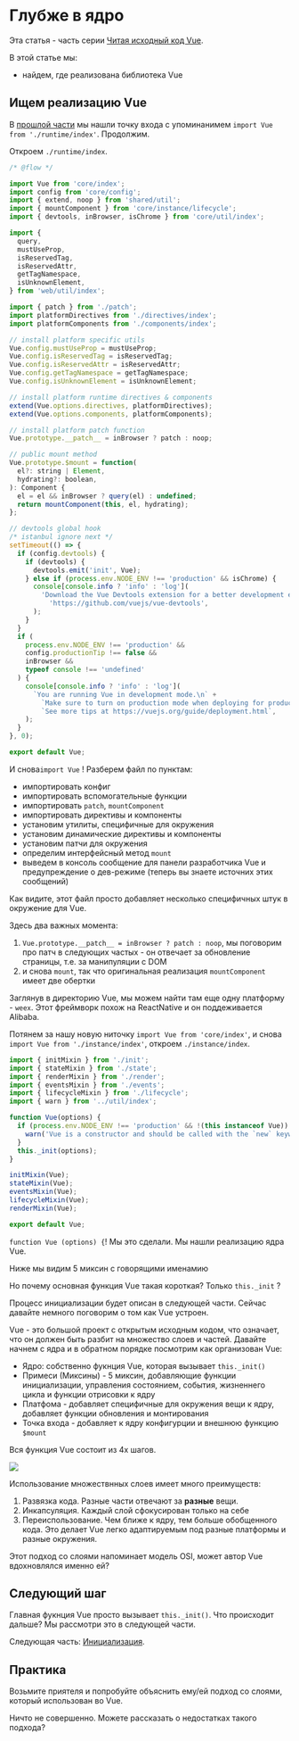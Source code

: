 # Глубже в ядро

Эта статья - часть серии [Читая исходный код Vue](https://github.com/vvscode/tr--read-vue-source-code).

В этой статье мы:

- найдем, где реализована библиотека Vue

## Ищем реализацию Vue

В [прошлой части](https://github.com/vvscode/tr--read-vue-source-code/blob/master/01-find-the-entry.md) мы нашли точку входа с упоминанимем `import Vue from './runtime/index'`. Продолжим.

Откроем `./runtime/index`.

```javascript
/* @flow */

import Vue from 'core/index';
import config from 'core/config';
import { extend, noop } from 'shared/util';
import { mountComponent } from 'core/instance/lifecycle';
import { devtools, inBrowser, isChrome } from 'core/util/index';

import {
  query,
  mustUseProp,
  isReservedTag,
  isReservedAttr,
  getTagNamespace,
  isUnknownElement,
} from 'web/util/index';

import { patch } from './patch';
import platformDirectives from './directives/index';
import platformComponents from './components/index';

// install platform specific utils
Vue.config.mustUseProp = mustUseProp;
Vue.config.isReservedTag = isReservedTag;
Vue.config.isReservedAttr = isReservedAttr;
Vue.config.getTagNamespace = getTagNamespace;
Vue.config.isUnknownElement = isUnknownElement;

// install platform runtime directives & components
extend(Vue.options.directives, platformDirectives);
extend(Vue.options.components, platformComponents);

// install platform patch function
Vue.prototype.__patch__ = inBrowser ? patch : noop;

// public mount method
Vue.prototype.$mount = function(
  el?: string | Element,
  hydrating?: boolean,
): Component {
  el = el && inBrowser ? query(el) : undefined;
  return mountComponent(this, el, hydrating);
};

// devtools global hook
/* istanbul ignore next */
setTimeout(() => {
  if (config.devtools) {
    if (devtools) {
      devtools.emit('init', Vue);
    } else if (process.env.NODE_ENV !== 'production' && isChrome) {
      console[console.info ? 'info' : 'log'](
        'Download the Vue Devtools extension for a better development experience:\n' +
          'https://github.com/vuejs/vue-devtools',
      );
    }
  }
  if (
    process.env.NODE_ENV !== 'production' &&
    config.productionTip !== false &&
    inBrowser &&
    typeof console !== 'undefined'
  ) {
    console[console.info ? 'info' : 'log'](
      `You are running Vue in development mode.\n` +
        `Make sure to turn on production mode when deploying for production.\n` +
        `See more tips at https://vuejs.org/guide/deployment.html`,
    );
  }
}, 0);

export default Vue;
```

И снова`import Vue` ! Разберем файл по пунктам:

- импортировать конфиг
- импортировать вспомогательные функции
- импортировать `patch`, `mountComponent`
- импортировать директивы и компоненты
- установим утилиты, специфичные для окружения
- установим динамические директивы и компоненты
- установим патчи для окружения
- определим интерфейсный метод `mount`
- выведем в консоль сообщение для панели разработчика Vue и предупреждение о дев-режиме (теперь вы знаете источних этих сообщений)

Как видите, этот файл просто добавляет несколько специфичных штук в окружение для Vue.

Здесь два важных момента:

1. `Vue.prototype.__patch__ = inBrowser ? patch : noop`, мы поговорим про патч в следующих частых - он отвечает за обновление страницы, т.е. за манипуляции с DOM
1. и снова `mount`, так что оригинальная реализация `mountComponent` имеет две обертки

Заглянув в директорию Vue, мы можем найти там еще одну платформу - `weex`. Этот фреймворк похож на ReactNative и он поддеживается Alibaba.

Потянем за нашу новую ниточку `import Vue from 'core/index'`, и снова `import Vue from './instance/index'`, откроем `./instance/index`.

```javascript
import { initMixin } from './init';
import { stateMixin } from './state';
import { renderMixin } from './render';
import { eventsMixin } from './events';
import { lifecycleMixin } from './lifecycle';
import { warn } from '../util/index';

function Vue(options) {
  if (process.env.NODE_ENV !== 'production' && !(this instanceof Vue)) {
    warn('Vue is a constructor and should be called with the `new` keyword');
  }
  this._init(options);
}

initMixin(Vue);
stateMixin(Vue);
eventsMixin(Vue);
lifecycleMixin(Vue);
renderMixin(Vue);

export default Vue;
```

`function Vue (options) {`! Мы это сделали. Мы нашли реализацию ядра Vue.

Ниже мы видим 5 миксин с говорящими именамию

Но почему основная функция Vue такая короткая? Только `this._init` ?

Процесс инициализации будет описан в следующей части. Сейчас давайте немного поговорим о том как Vue устроен.

Vue - это большой проект с открытым исходным кодом, что означает, что он должен быть разбит на множество слоев и частей. Давайте начнем с ядра и в обратном порядке посмотрим как организован Vue:

- Ядро: собственно фукнция Vue, которая вызывает `this._init()`
- Примеси (Миксины) - 5 миксин, добавляющие функции инициализации, управления состоянием, события, жизненнего цикла и функции отрисовки к ядру
- Платфома - добавляет специфичные для окружения вещи к ядру, добавляет функции обновления и монтирования
- Точка входа - добавляет к ядру конфигурции и внешнюю функцию `$mount`

Вся функция Vue состоит из 4х шагов.

![](http://i.imgur.com/cpz3Izw.jpg)

Использование множествнных слоев имеет много преимуществ:

1. Развязка кода. Разные части отвечают за **разные** вещи.
1. Инкапсуляция. Каждый слой сфокусирован только на себе
1. Переиспользование. Чем ближе к ядру, тем больше обобщенного кода. Это делает Vue легко адаптируемым под разные платформы и разные окружения.

Этот подход со слоями напоминает модель OSI, может автор Vue вдохновлялся именно ей?

## Следующий шаг

Главная фукнция Vue просто вызывает `this._init()`. Что происходит дальше? Мы рассмотри это в следующей части.

Следующая часть: [Инициализация](https://github.com/vvscode/tr--read-vue-source-code/blob/master/03-init-introduction.md).

## Практика

Возьмите приятеля и попробуйте объяснить ему/ей подход со слоями, который использован во Vue.

Ничто не совершенно. Можете рассказать о недостатках такого подхода?
